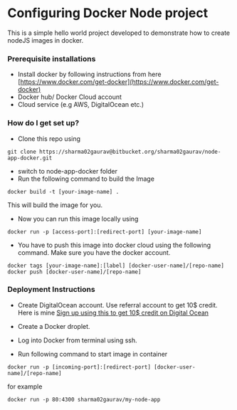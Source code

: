 # Configuring Docker Node project #

This is a simple hello world project developed to demonstrate how to create nodeJS images in docker.

### Prerequisite installations ###
* Install docker by following instructions from here [https://www.docker.com/get-docker](https://www.docker.com/get-docker)
* Docker hub/ Docker Cloud account
* Cloud service (e.g AWS, DigitalOcean etc.)

### How do I get set up? ###

* Clone this repo using 
```
git clone https://sharma02gaurav@bitbucket.org/sharma02gaurav/node-app-docker.git
```

* switch to node-app-docker folder
* Run the following command to build the Image
```
docker build -t [your-image-name] .
```
This will build the image for you.
* Now you can run this image locally using
```
docker run -p [access-port]:[redirect-port] [your-image-name]
```

* You have to push this image into docker cloud using the following command. Make sure you have the docker account.

```
docker tags [your-image-name]:[label] [docker-user-name]/[repo-name]
docker push [docker-user-name]/[repo-name]
```

### Deployment Instructions ###

* Create DigitalOcean account. Use referral account to get 10$ credit. Here is mine [Sign up using this to get 10$ credit on Digital Ocean](https://m.do.co/c/3a65d5a3f890)

* Create a Docker droplet.
* Log into Docker from terminal using ssh.
* Run following command to start image in container
```
docker run -p [incoming-port]:[redirect-port] [docker-user-name]/[repo-name]
```
for example

```
docker run -p 80:4300 sharma02gaurav/my-node-app
```
